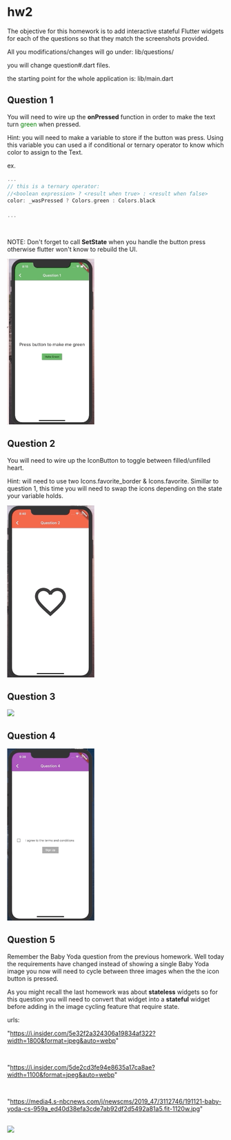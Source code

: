# hw2

The objective for this homework is to add interactive stateful Flutter widgets for each of the questions so that they match the screenshots provided.

All you modifications/changes will go under:
lib/questions/

you will change question#.dart files.

the starting point for the whole application is: 
lib/main.dart

## Question 1

You will need to wire up the **onPressed** function in order to make the text turn <span style="color:green;">green</span> when pressed.

Hint: you will need to make a variable to store if the button was press. Using this variable you can used a if conditional or ternary operator to know which color to assign to the Text.

ex.
```dart 
...
// this is a ternary operator: 
//<boolean expression> ? <result when true> : <result when false>
color: _wasPressed ? Colors.green : Colors.black

...

```
<br/>

NOTE: Don't forget to call **SetState** when you handle the button press otherwise flutter won't know to rebuild the UI.

<img src="https://github.com/bry02g/hw2_stateful_widgets/blob/master/screenshots/question1.gif" width="40%">

## Question 2

You will need to wire up the IconButton to toggle between filled/unfilled heart.

Hint: will need to use two Icons.favorite_border & Icons.favorite. Simillar to question 1, this time you will need to swap the icons depending on the state your variable holds.


<img src="https://github.com/bry02g/hw2_stateful_widgets/blob/master/screenshots/question2.gif" width="40%">

## Question 3

<img src="https://github.com/bry02g/hw2_stateful_widgets/blob/master/screenshots/question3.gif" width="40%">


## Question 4

<img src="https://github.com/bry02g/hw2_stateful_widgets/blob/master/screenshots/question4.gif" width="40%">

## Question 5 

Remember the Baby Yoda question from the previous homework.
Well today the requirements have changed instead of showing a single Baby Yoda image you now will need to cycle between three images when the the icon button is pressed.

As you might recall the last homework was about **stateless** widgets so for this question you will need to convert that widget into a **stateful** widget before adding in the image cycling feature that require state.

urls:

"https://i.insider.com/5e32f2a324306a19834af322?width=1800&format=jpeg&auto=webp"

 <br/>

"https://i.insider.com/5de2cd3fe94e8635a17ca8ae?width=1100&format=jpeg&auto=webp"

<br/>

"https://media4.s-nbcnews.com/j/newscms/2019_47/3112746/191121-baby-yoda-cs-959a_ed40d38efa3cde7ab92df2d5492a81a5.fit-1120w.jpg"

<br/>
<img src="https://github.com/bry02g/hw2_stateful_widgets/blob/master/screenshots/question5.gif" width="40%">










